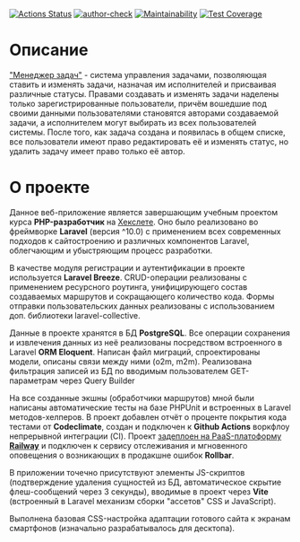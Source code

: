 [![Actions Status](https://github.com/Marre-86/php-project-57/workflows/hexlet-check/badge.svg)](https://github.com/Marre-86/php-project-57/actions)
[![author-check](https://github.com/Marre-86/php-project-57/actions/workflows/author-check.yml/badge.svg)](https://github.com/Marre-86/php-project-57/actions/workflows/author-check.yml)
[![Maintainability](https://api.codeclimate.com/v1/badges/b94488bb34dd62430bc2/maintainability)](https://codeclimate.com/github/Marre-86/php-project-57/maintainability)
[![Test Coverage](https://api.codeclimate.com/v1/badges/b94488bb34dd62430bc2/test_coverage)](https://codeclimate.com/github/Marre-86/php-project-57/test_coverage)

# Описание

["Менеджер задач"](https://php-project-57-production-f070.up.railway.app/) - система управления задачами, позволяющая ставить и изменять задачи, назначая им исполнителей и присваивая различные статусы. Правами создавать и изменять задачи наделены только зарегистрированные пользователи, причём вошедшие под своими данными пользователями становятся авторами создаваемой задачи, а исполнителем могут выбирать из всех пользователей системы. После того, как задача создана и появилась в общем списке, все пользователи имеют право редактировать её и изменять статус, но удалить задачу имеет право только её автор.

# О проекте

Данное веб-приложение является завершающим учебным проектом курса **PHP-разработчик** на [Хекслете](https://ru.hexlet.io/my). Оно было реализовано во фреймворке **Laravel** (версия ^10.0) с применением всех современных подходов к сайтостроению и различных компонентов Laravel, облегчающим и убыстряющим процесс разработки.

В качестве модуля регистрации и аутентификации в проекте используется **Laravel Breeze**. CRUD-операции реализованы с применением ресурсного роутинга, унифицирующего состав создаваемых маршрутов и сокращающего количество кода. Формы отправки пользовательских данных реализованы с использованием доп. библиотеки laravel-collective.

Данные в проекте хранятся в БД **PostgreSQL**. Все операции сохранения и извлечения данных из неё реализованы посредством встроенного в Laravel **ORM Eloquent**. Написан файл миграций, спроектированы модели, описаны связи между ними (o2m, m2m). Реализована фильтрация записей из БД по вводимым пользователем GET-параметрам через Query Builder

На все созданные экшны (обработчики маршрутов) мной были написаны автоматические тесты на базе PHPUnit и встроенных в Laravel методов-хелперов. В проект добавлен отчёт о проценте покрытия кода тестами от **Codeclimate**, создан и подключен к **Github Actions** воркфлоу непрерывной интеграции (CI). Проект [задеплоен на PaaS-платоформу **Railway**](https://php-project-57-production-f070.up.railway.app/) и подключен к сервису отслеживания и мгновенного оповещения о возникающих в продакшне ошибок **Rollbar**.

В приложении точечно присутствуют элементы JS-скриптов (подтверждение удаления сущностей из БД, автоматическое скрытие флеш-сообщений через 3 секунды), вводимые в проект через **Vite** (встроенный в Laravel механизм сборки "ассетов" CSS и JavaScript).

Выполнена базовая CSS-настройка адаптации готового сайта к экранам смартфонов (изначально разрабатывалось для десктопа).
